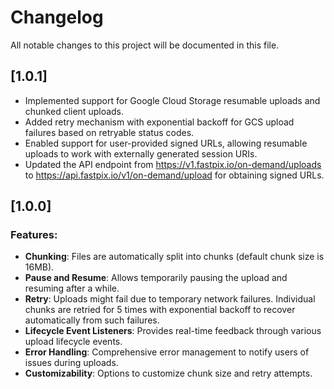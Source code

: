 # Changelog

All notable changes to this project will be documented in this file.

## [1.0.1]
- Implemented support for Google Cloud Storage resumable uploads and chunked client uploads.
- Added retry mechanism with exponential backoff for GCS upload failures based on retryable status codes.
- Enabled support for user-provided signed URLs, allowing resumable uploads to work with externally generated session URIs.
- Updated the API endpoint from https://v1.fastpix.io/on-demand/uploads to https://api.fastpix.io/v1/on-demand/upload for obtaining signed URLs.

## [1.0.0]

### Features:

  - **Chunking**: Files are automatically split into chunks (default chunk size is 16MB).
  - **Pause and Resume**: Allows temporarily pausing the upload and resuming after a while.
  - **Retry**:  Uploads might fail due to temporary network failures. Individual chunks are retried for 5 times with exponential backoff to recover automatically from such failures.
  - **Lifecycle Event Listeners**: Provides real-time feedback through various upload lifecycle events.
  - **Error Handling**: Comprehensive error management to notify users of issues during uploads.
  - **Customizability**: Options to customize chunk size and retry attempts.
